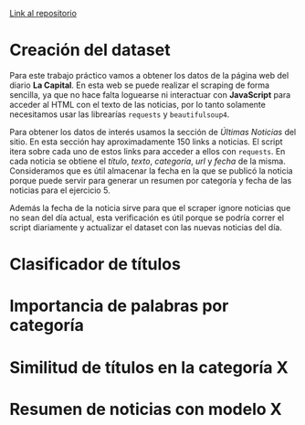 [Link al repositorio](https://github.com/Isaiasgaray/nlp)

# Creación del dataset
Para este trabajo práctico vamos a obtener los datos de la página web del diario **La Capital**. En esta web se puede realizar el scraping de forma sencilla, ya que no hace falta loguearse ni interactuar con **JavaScript** para acceder al HTML con el texto de las noticias, por lo tanto solamente necesitamos usar las librearías `requests` y `beautifulsoup4`.

Para obtener los datos de interés usamos la sección de *Últimas Noticias* del sitio. En esta sección hay aproximadamente 150 links a noticias. El script itera sobre cada uno de estos links para acceder a ellos con `requests`. En cada noticia se obtiene el *título*, *texto*, *categoría*, *url* y *fecha* de la misma. Consideramos que es útil almacenar la fecha en la que se publicó la noticia porque puede servir para generar un resumen por categoría y fecha de las noticias para el ejercicio 5.

Además la fecha de la noticia sirve para que el scraper ignore noticias que no sean del día actual, esta verificación es útil porque se podría correr el script diariamente y actualizar el dataset con las nuevas noticias del día.

# Clasificador de títulos

# Importancia de palabras por categoría

# Similitud de títulos en la categoría X

# Resumen de noticias con modelo X
